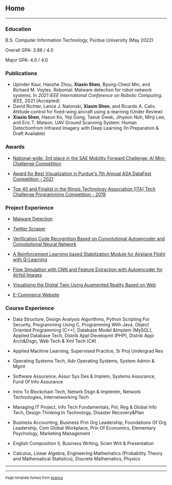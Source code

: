 ## Home

---

### Education
B.S. Computer Information Technology, Purdue University (May 2022)

Overall GPA: 3.98 / 4.0

Major GPA: 4.0 / 4.0

### Publications

- Upinder Kaur, Haozhe Zhou, **Xiaxin Shen**, Byung-Cheol Min, and Richard M. Voyles. Robomal: Malware detection for robot network systems. In *2021 IEEE International Conference on Robotic Computing*. IEEE, 2021 (Accepted)
- David Richter, Lance J. Natonski, **Xiaxin Shen**, and Ricardo A. Calix. Attitude control for fixed-wing aircraft using q-learning (Under Review)
- **Xiaxin Shen**, Haeun Ko, Yeji Gong, Taeuk Gwak, Jihyeon Noh, Minji Lee, and Eric T. Matson. UAV Ground Scanning System: Human Detectionfrom Infrared Imagery with Deep Learning (In Preparation & Draft Available)

### Awards
- [National-wide: 3rd place in the SAE Mobility Forward Challenge: AI Mini-Challenge Competition](https://www.sae.org/attend/student-events/mobilityforward-challenge/teams)

- [Award for Best Visualization in Purdue's 7th Annual ASA DataFest Competition - 2021](https://datamine.purdue.edu/datafest.html)

<!-- --- -->
- [Top 40 and Finalist in the Illinois Technology Association (ITA) Tech Challenge Programming Competition - 2019](https://www.itatechchallenge.com/)

### Project Experience

- [Malware Detection](https://github.com/AllisonShen/MalConv-Pytorch)

- [Twitter Scraper](https://github.com/AllisonShen/TwitterScraper)

- [Verification Code Recognition Based on Convolutional Autoencoder and Convolutional Neural Network](https://github.com/AllisonShen/CV_capcha)

- [A Reinforcement Learning based Stabilization Module for Airplane Flight with Q-Learning](https://github.com/AllisonShen/rl_xplane)

- [Flow Simulation with CNN and Feature Extraction with Autoencoder for Airfoil Images](https://github.com/AllisonShen/CV_airfoil)

- [Visualising the Digital Twin Using Augmented Reality Based on Web](https://github.com/AllisonShen/webAR)

- [E-Commerce Website](https://github.com/AllisonShen/ecommerce)


<!-- - [Malware Detection](/sample_page)

- [UAV-based Object Detector: Human Detection with Convolutional Neural Network](/sample_page)

- [Twitter Scraper](/sample_page)

- [Verification Code Recognition Based on Convolutional Autoencoder and Convolutional Neural Network](/sample_page)

- [A Reinforcement Learning based Stabilization Module for Airplane Flight with Q-Learning](/sample_page)

- [Application of Convolutional Neural Network to Build Autoencoder and Implement Prediction for Airfoil](/sample_page)

- [Visualising the Digital Twin Using Augmented Reality Based on Web](/sample_page)

- [E-Commerce Website](/sample_page) -->


### Course Experience

- Data Structure, Design Analysis Algorithms, Python Scripting For Security, Programming Using C, Programming With Java, Object Oriented Programming (C++), Database Model &Implem (MySQL), Applied Database Tech, Distrib Appl Developmt (PHP), Distrib Appl Arch&Dsgn, Web Tech & Xml Tech (C#)

- Applied Machine Learning, Supervised Practice, Sr Proj Undergrad Res

- Operating Systems Tech, Adv Operating Systems, System Admin & Mgmt

- Software Assurance, Assur Sys Des & Implem, Systems Assurance, Fund Of Info Assurance

- Intro To Blockchain Tech, Netwrk Dsgn & Implemtn, Network Technologies, Internetworking Tech

- Managing IT Project, Info Tech Fundamentals, Pol, Reg & Global Info Tech, Design Thinking In Technology, Disaster Recovery&Plan

- Business Accounting, Business Prin Org Leadership, Foundations Of Org Leadership, Com Global Workplace, Prin Of Economics, Elementary Psychology, Marketing Management

- English Composition II, Business Writing, Scien Writ & Presentation

- Calculus, Linear Algebra, Engineering Mathematics (Probability Theory and Mathematical Statistics), Discrete Mathematics, Physics

---




---
<p style="font-size:11px">Page template forked from <a href="https://github.com/evanca/quick-portfolio">evanca</a></p>
<!-- Remove above link if you don't want to attibute -->
